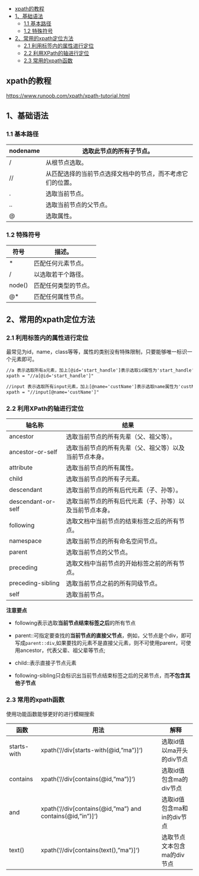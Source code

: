 - [xpath的教程](#xpath---)
- [1、基础语法](#1-----)
  * [1.1 基本路径](#11-----)
  * [1.2 特殊符号](#12-----)
- [2、常用的xpath定位方法](#2----xpath----)
  * [2.1 利用标签内的属性进行定位](#21-------------)
  * [2.2 利用XPath的轴进行定位](#22---xpath------)
  * [2.3 常用的xpath函数](#23----xpath--)

## xpath的教程
https://www.runoob.com/xpath/xpath-tutorial.html

## 1、基础语法

### 1.1 基本路径

| nodename | 选取此节点的所有子节点。                                   |
| -------- | ---------------------------------------------------------- |
| /        | 从根节点选取。                                             |
| //       | 从匹配选择的当前节点选择文档中的节点，而不考虑它们的位置。 |
| .        | 选取当前节点。                                             |
| ..       | 选取当前节点的父节点。                                     |
| @        | 选取属性。                                                 |

### 1.2 特殊符号

| 符号   | 描述。               |
| ------ | -------------------- |
| *      | 匹配任何元素节点。   |
| /      | 以选取若干个路径。   |
| node() | 匹配任何类型的节点。 |
| @*     | 匹配任何属性节点。   |


## 2、常用的xpath定位方法
### 2.1 利用标签内的属性进行定位
最常见为id，name，class等等，属性的类别没有特殊限制，只要能够唯一标识一个元素即可。
```xml
//a 表示选取所有a元素，加上[@id='start_handle']表示选取id属性为'start_handle'的a元素
xpath = "//a[@id='start_handle']"

//input 表示选取所有input元素，加上[@name='custName']表示选取name属性为'custName'的input元素
xpath = "//input[@name='custName']"
```

### 2.2 利用XPath的轴进行定位

| 轴名称             | 结果                                                     |
| ------------------ | -------------------------------------------------------- |
| ancestor           | 选取当前节点的所有先辈（父、祖父等）。                   |
| ancestor-or-self   | 选取当前节点的所有先辈（父、祖父等）以及当前节点本身。   |
| attribute          | 选取当前节点的所有属性。                                 |
| child              | 选取当前节点的所有子元素。                               |
| descendant         | 选取当前节点的所有后代元素（子、孙等）。                 |
| descendant-or-self | 选取当前节点的所有后代元素（子、孙等）以及当前节点本身。 |
| following          | 选取文档中当前节点的结束标签之后的所有节点。             |
| namespace          | 选取当前节点的所有命名空间节点。                         |
| parent             | 选取当前节点的父节点。                                   |
| preceding          | 选取文档中当前节点的开始标签之前的所有节点。             |
| preceding-sibling  | 选取当前节点之前的所有同级节点。                         |
| self               | 选取当前节点。                                           |

**注意要点**
- following表示选取**当前节点结束标签之后**的所有节点

- parent::可指定要查找的**当前节点的直接父节点**，例如，父节点是个div，即可写成`parent::div`,如果要找的元素不是直接父元素，则不可使用parent，可使用ancestor，代表父辈、祖父辈等节点;

- child::表示直接子节点元素

- following-sibling只会标识出当前节点结束标签之后的兄弟节点，而**不包含其他子节点**


### 2.3 常用的xpath函数

使用功能函数能够更好的进行模糊搜索

| 函数        | 用法                                                      | 解释                        |
| ----------- | --------------------------------------------------------- | --------------------------- |
| starts-with | xpath(‘//div[starts-with(@id,”ma”)]‘)                     | 选取id值以ma开头的div节点   |
| contains    | xpath(‘//div[contains(@id,”ma”)]‘)                        | 选取id值包含ma的div节点     |
| and         | xpath(‘//div[contains(@id,”ma”) and contains(@id,”in”)]‘) | 选取id值包含ma和in的div节点 |
| text()      | xpath(‘//div[contains(text(),”ma”)]‘)                     | 选取节点文本包含ma的div节点 |

